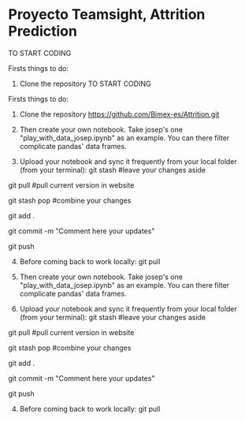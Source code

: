 # Proyecto Teamsight, Attrition Prediction

TO START CODING

Firsts things to do:

1. Clone the repository
TO START CODING

Firsts things to do:

1. Clone the repository
https://github.com/Bimex-es/Attrition.git

2. Then create your own notebook. Take josep's one "play_with_data_josep.ipynb" as an example. You can there filter complicate pandas' data frames.  

3. Upload your notebook and sync it frequently from your local folder (from your terminal):
  git stash #leave your changes aside
  
  git pull #pull current version in website
  
  git stash pop #combine your changes
  
  git add .
  
  git commit -m "Comment here your updates"
  
  git push
  
4. Before coming back to work locally: 
  git pull

2. Then create your own notebook. Take josep's one "play_with_data_josep.ipynb" as an example. You can there filter complicate pandas' data frames.  

3. Upload your notebook and sync it frequently from your local folder (from your terminal):
  git stash #leave your changes aside
  
  git pull #pull current version in website
  
  git stash pop #combine your changes
  
  git add .
  
  git commit -m "Comment here your updates"
  
  git push
  
4. Before coming back to work locally: 
  git pull
